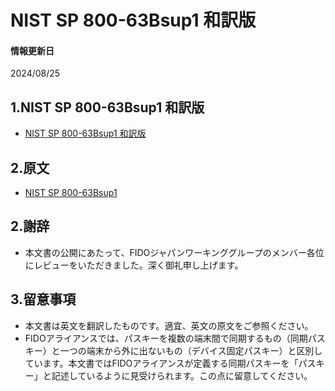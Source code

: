 # NIST SP 800-63Bsup1 和訳版

#### 情報更新日
  2024/08/25

## 1.NIST SP 800-63Bsup1 和訳版

- [NIST SP 800-63Bsup1 和訳版](assets/NIST.SP.800-63Bsup1_JP)

## 2.原文

- [NIST SP 800-63Bsup1](https://nvlpubs.nist.gov/nistpubs/SpecialPublications/NIST.SP.800-63Bsup1.pdf)

## 2.謝辞

- 本文書の公開にあたって、FIDOジャパンワーキンググループのメンバー各位にレビューをいただきました。深く御礼申し上げます。

## 3.留意事項

- 本文書は英文を翻訳したものです。適宜、英文の原文をご参照ください。
- FIDOアライアンスでは、パスキーを複数の端末間で同期するもの（同期パスキー）と一つの端末から外に出ないもの（デバイス固定パスキー）と区別しています。本文書ではFIDOアライアンスが定義する同期パスキーを「パスキー」と記述しているように見受けられます。この点に留意してください。
